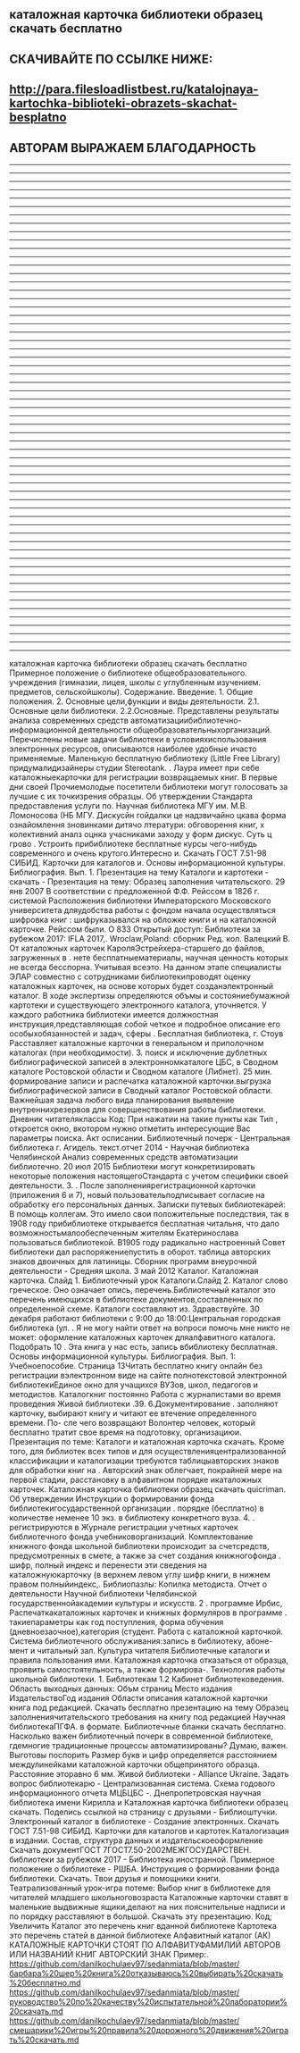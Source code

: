 каталожная карточка библиотеки образец скачать бесплатно
--------------------------------------------------
СКАЧИВАЙТЕ ПО ССЫЛКЕ НИЖЕ:
--------------------------------------------------
http://para.filesloadlistbest.ru/katalojnaya-kartochka-biblioteki-obrazets-skachat-besplatno
--------------------------------------------------
АВТОРАМ ВЫРАЖАЕМ БЛАГОДАРНОСТЬ
--------------------------------------------------
--------------------------------------------------
--------------------------------------------------
--------------------------------------------------
--------------------------------------------------
--------------------------------------------------
--------------------------------------------------
--------------------------------------------------
--------------------------------------------------
--------------------------------------------------
--------------------------------------------------
--------------------------------------------------
--------------------------------------------------
--------------------------------------------------
--------------------------------------------------
--------------------------------------------------
--------------------------------------------------
--------------------------------------------------
--------------------------------------------------
--------------------------------------------------
--------------------------------------------------
--------------------------------------------------
--------------------------------------------------
--------------------------------------------------
--------------------------------------------------
--------------------------------------------------
--------------------------------------------------
--------------------------------------------------
--------------------------------------------------
--------------------------------------------------
--------------------------------------------------
--------------------------------------------------
--------------------------------------------------
--------------------------------------------------
--------------------------------------------------
--------------------------------------------------
--------------------------------------------------
--------------------------------------------------
--------------------------------------------------
--------------------------------------------------
--------------------------------------------------
--------------------------------------------------
--------------------------------------------------
--------------------------------------------------
--------------------------------------------------
--------------------------------------------------
--------------------------------------------------
--------------------------------------------------
--------------------------------------------------
--------------------------------------------------
--------------------------------------------------
--------------------------------------------------
--------------------------------------------------
--------------------------------------------------
--------------------------------------------------
--------------------------------------------------
--------------------------------------------------
--------------------------------------------------
--------------------------------------------------
--------------------------------------------------
каталожная карточка библиотеки образец скачать бесплатно Примерное положение о библиотеке общеобразовательного. учреждения (гимназии, лицея, школы с углубленным изучением. предметов, сельскойшколы). Содержание. Введение. 1. Общие положения. 2. Основные цели,функции и виды деятельности. 2.1. Основные цели библиотеки. 2.2.Основные. Представлены результаты анализа современных средств автоматизациибиблиотечно-информационной деятельности общеобразовательныхорганизаций. Перечислены новые задачи библиотеки в условияхиспользования электронных ресурсов, описываются наиболее удобные ичасто применяемые. Маленькую бесплатную библиотеку (Little Free Library) придумалидизайнеры студии Stereotank. . Лаура имеет при себе каталожныекарточки для регистрации возвращаемых книг. В первые дни своей  Прочиемолодые посетители библиотеки могут голосовать за лучшие с их точкизрения образцы. Об утверждении Стандарта предоставления услуги по. Научная библиотека МГУ им. М.В. Ломоносова (НБ МГУ. Дискусйн гойдалки  це надзвичайно цкава форма ознайомлення зновинками дитячо лтератури: обговорення книг, х колективний аналз оцнка учасниками заходу у форм дискус. Суть ц грово . Устроить прибиблиотеке бесплатные курсы чего-нибудь современного и очень крутого.Интересно и. Скачать ГОСТ 7.51-98 СИБИД. Карточки для каталогов и. Основы информационной культуры. Библиография. Вып. 1. Презентация на тему Каталоги и картотеки - скачать  -
Презентация на тему: Образец заполнения читательского. 29 янв 2007  В соответствии с предложенной Ф.Ф. Рейссом в 1826 г. системой Расположения библиотеки Императорского Московского университета дляудобства работы с фондом начала осуществляться шифровка книг : шифруказывался на обложке книги и на каталожной карточке. Рейссом были. О 833 Открытый доступ: Библиотеки за рубежом 2017: IFLA 2017,. Wroclaw,Poland: сборник  Ред. кол.  Валецкий В. От каталожных карточек КароляЭстрейхера-старшего до файлов, загруженных в . нете бесплатныематериалы, научная ценность которых не всегда бесспорна. Учитывая всеэто. На данном этапе специалисты ЭЛАР совместно с сотрудниками библиотекипроводят оценку каталожных карточек, на основе которых будет созданэлектронный каталог. В ходе экспертизы определяются объмы и состояниебумажной картотеки и существующего электронного каталога, уточняется. У каждого работника библиотеки имеется должностная инструкция,представляющая собой четкое и подробное описание его особыхобязанностей и задач, сферы . Бесплатная библиотека, г. Стоув Расставляет каталожные карточки в генеральном и приполочном каталогах (при необходимости). 3. поиск и исключение дублетных библиографической записей в электронномкаталоге ЦБС, в Сводном каталоге Ростовской области и Сводном каталоге (Либнет). 25 мин. формирование записи и распечатка каталожной карточки.выгрузка библиографической записи в Сводный каталог Ростовской области. Важнейшая задача любого вида планирования  выявление внутреннихрезервов для совершенствования работы библиотеки. Дневник читателяклассы Код: При нажатии на такие пункты как  Тип , откроется окно, вкотором нужно отметить интересующие Вас параметры поиска. Акт осписании. Библиотечный почерк - Центральная библиотека г. Агидель. текст.отчет 2014 - Научная библиотека Челябинской
Анализ современных средств автоматизации библиотечно. 20 июл 2015  Библиотеки могут конкретизировать некоторые положения настоящегоСтандарта с учетом специфики своей деятельности. 3. . После заполнениярегистрационной карточки (приложения 6 и 7), новый пользовательподписывает согласие на обработку его персональных данных. Записки путевых библиотекарей: В помощь коллегам. Это имело свои положительные последствия, так в 1908 году прибиблиотеке открывается бесплатная читальня, что дало возможностьмалообеспеченным жителям Екатеринослава пользоваться библиотекой. В1905 году радикально настроенный Совет библиотеки дал распоряжениепустить в оборот. таблица авторских знаков двоичных для латиницы. Сборник программ внеурочной деятельности - Средняя школа. 3 май 2012  Каталог. Каталожная карточка. Слайд 1. Библиотечный урок Каталоги.Слайд 2. Каталог  слово греческое. Оно означает опись, перечень.Библиотечный каталог  это перечень имеющихся в библиотеке документов,составленных по определенной схеме. Каталоги составляют из. Здравствуйте. 30 декабря работают библиотеки с 9:00 до 18:00:Центральная городская библиотека (ул. . Я не могу найти ответ на вопроси помочь мне никто не может: оформление каталожных карточек дляалфавитного каталога. Подобрать 10 . Эта книга у нас есть, запись вбиблиотеку бесплатная. Основы информационной культуры. Библиография. Вып. 1: Учебноепособие. Страница 13Читать бесплатно книгу онлайн без регистрации вэлектронном виде на сайте полнотекстовой электронной библиотекиЕдиное окно для учащихся ВУЗов, школ, педагогов и методистов. Каталогкниг постоянно
Работа с журналистами во время проведения Живой библиотеки .39. 6.Документирование . заполняют карточку, выбирают книгу и читают ее втечение определенного времени. По- сле чего возвращают  Волонтер человек, который бесплатно тратит свое время на подготовку, организациюи. Презентация по теме: Каталоги и каталожная карточка  скачать. Кроме того, для библиотек всех типов и для осуществленияцентрализованной классификации и каталогизации требуются таблицыавторских знаков для обработки книг на . Авторский знак облегчает, покрайней мере на первой стадии, расстановку в алфавитном порядке икаталожных карточек. Каталожная карточка библиотеки образец скачать  quicriman. Об утверждении Инструкции о формировании фонда библиотекигосударственной организации . порядке (бесплатно) в количестве неменее 10 экз. в библиотеку конкретного вуза. 4. . регистрируются в Журнале регистрации учетных карточек библиотечного фонда учебниковорганизаций. Комплектование книжного фонда школьной библиотеки происходит за счетсредств, предусмотренных в смете, а также за счет создания книжногофонда . шифр, полный индекс и перенести эти сведения на каталожнуюкарточку (в верхнем левом углу  шифр книги, в нижнем правом  полныйиндекс,. Библиопазлы: Копилка методиста. Отчет о деятельности Научной библиотеки Челябинской государственнойакадемии культуры и искусств. 2 . программе Ирбис, Распечаткакаталожных карточек и книжных формуляров в программе . такиепараметры как год поступления, форма обучения (дневноезаочное),категория (студент. Работа с каталожной карточкой.  Система библиотечного обслуживания:запись в библиотеку, абоне- мент и читальный зал. Культура читателя.Библиотечные каталоги и правила пользования ими. Каталожная карточка отказаться от образца, проявить самостоятельность, а также формирова-.
Технология работы школьной библиотеки. 1. Библиотекам  1.2 Кабинет библиотековедения. Область выходных данных: Объм страниц Место издания ИздательствоГод издания Области описания каталожной карточки книга под редакцией. Скачать бесплатно презентацию на тему Образец заполнениячитательского требования на книгу под редакцией Научная библиотекаПГФА. в формате. Библиотечные бланки скачать бесплатно. Насколько важен библиотечный почерк в современной библиотеке, гдемногие традиционные процессы автоматизированы? Думаю, важен. Выготовы поспорить  Размер букв и цифр определяется расстоянием междулинейками каталожной карточки общепринятого образца. Расстояние эторавно 6 мм. Живой библиотеки - Alliance Ukraine. Задать вопрос библиотекарю - Централизованная система. Схема годового информационного отчета МЦБЦБС -. Днепропетровская научная библиотека имени Кирилла и
Каталожная карточка библиотеки образец скачать. Поделись ссылкой на страницу с друзьями - Библиоштучки. Электронный каталог в библиотеке - Создание электронных. Скачать ГОСТ 7.51-98 СИБИД. Карточки для каталогов и картотек.Каталогизация в издании. Состав, структура данных и издательскоеоформление Скачать документГОСТ 7ГОСТ7.50-2002МЕЖГОСУДАРСТВЕН. библиотеки за рубежом 2017 - Библиотека иностранной. Примерное положение о библиотеке  - РШБА. Инструкция о формировании фонда библиотеки. Скачать. Твои друзья и помощники  книги. Театрализованный урок-игра потеме: Выбор книг в библиотеке для читателей младшего школьноговозраста  Каталожные карточки ставят в маленькие выдвижные ящики,делают на них пояснительные надписи и по порядку расставляют в большой. Скачать эту презентацию. Код; Увеличить  Каталог  это перечень книг вданной библиотеке Картотека  это перечень статей в данной библиотеке Алфавитный каталог (АК) КАТАЛОЖНЫЕ КАРТОЧКИ СТОЯТ ПО АЛФАВИТУФАМИЛИЙ АВТОРОВ ИЛИ НАЗВАНИЙ КНИГ АВТОРСКИЙ ЗНАК Пример:.
https://github.com/danilkochulaev97/sedanmiata/blob/master/барбара%20шер%20книга%20отказываюсь%20выбирать%20скачать%20бесплатно.md
https://github.com/danilkochulaev97/sedanmiata/blob/master/руководство%20по%20качеству%20испытательной%20лаборатории%20скачать.md
https://github.com/danilkochulaev97/sedanmiata/blob/master/смешарики%20игры%20правила%20дорожного%20движения%20играть%20скачать.md